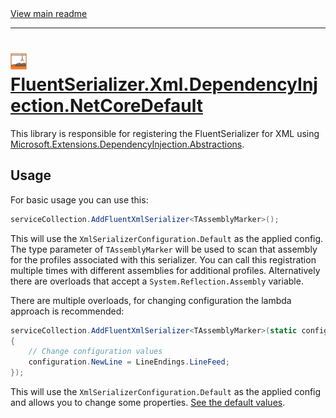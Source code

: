 [//]: # (Header)

<a href="https://github.com/Marvin-Brouwer/FluentSerializer#readme">
	View main readme
</a><hr/>
<h1>
	<img alt="icon" width="26" height="26"
		src="/docs/logo/Logo.xml.optimized.svg" />
	<a href="/src/FluentSerializer.Xml.DependencyInjection.NetCoreDefault#readme">
		FluentSerializer.Xml.DependencyInjection.NetCoreDefault
	</a>
</h1>

[//]: # (Body)
[DependencyInjectionNuget]: (https://www.nuget.org/packages/Microsoft.Extensions.DependencyInjection.Abstractions/)

This library is responsible for registering the FluentSerializer for XML using
[Microsoft.Extensions.DependencyInjection.Abstractions][DependencyInjectionNuget].

## Usage

[configuration-doc]: /src/FluentSerializer.Xml/Readme.md#configuration

For basic usage you can use this:

```csharp
serviceCollection.AddFluentXmlSerializer<TAssemblyMarker>();
```

This will use the `XmlSerializerConfiguration.Default` as the applied config.
The type parameter of `TAssemblyMarker` will be used to scan that assembly for the profiles associated with this serializer.
You can call this registration multiple times with different assemblies for additional profiles.
Alternatively there are overloads that accept a `System.Reflection.Assembly` variable.

There are multiple overloads, for changing configuration the lambda approach is recommended:

```csharp
serviceCollection.AddFluentXmlSerializer<TAssemblyMarker>(static configuration =>
{
	// Change configuration values
	configuration.NewLine = LineEndings.LineFeed;
});
```

This will use the `XmlSerializerConfiguration.Default` as the applied config and allows you  to change some properties.
[See the default values][configuration-doc].
